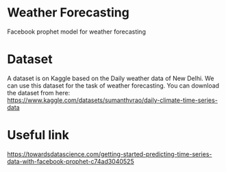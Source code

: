 # Weather Forecasting
 Facebook prophet model for weather forecasting
# Dataset
A dataset is on Kaggle based on the Daily weather data of New Delhi. We can use this dataset for the task of weather forecasting. You can download the dataset from here:
 https://www.kaggle.com/datasets/sumanthvrao/daily-climate-time-series-data
# Useful link
  https://towardsdatascience.com/getting-started-predicting-time-series-data-with-facebook-prophet-c74ad3040525
